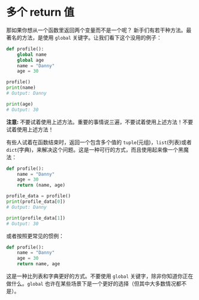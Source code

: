 # 多个 return 值

那如果你想从一个函数里返回两个变量而不是一个呢？
新手们有若干种方法。最著名的方法，是使用 ```global``` 关键字。让我们看下这个没用的例子：

```python
def profile():
    global name
    global age
    name = "Danny"
    age = 30

profile()
print(name)
# Output: Danny

print(age)
# Output: 30
```

**注意:** 不要试着使用上述方法。重要的事情说三遍，不要试着使用上述方法！不要试着使用上述方法！

有些人试着在函数结束时，返回一个包含多个值的 ```tuple```(元组)，```list```(列表)或者 ```dict```(字典)，来解决这个问题。这是一种可行的方式，而且使用起来像一个黑魔法：

```python
def profile():
    name = "Danny"
    age = 30
    return (name, age)

profile_data = profile()
print(profile_data[0])
# Output: Danny

print(profile_data[1])
# Output: 30
```

或者按照更常见的惯例：

```python
def profile():
    name = "Danny"
    age = 30
    return name, age
```

这是一种比列表和字典更好的方式。不要使用 ```global``` 关键字，除非你知道你正在做什么。```global``` 也许在某些场景下是一个更好的选择（但其中大多数情况都不是）。
